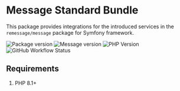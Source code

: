 # Message Standard Bundle

This package provides integrations for the introduced services in the `remessage/message` package for Symfony framework.

![Package version](https://img.shields.io/packagist/v/remessage/message-bundle?style=for-the-badge)
![Message version](https://img.shields.io/static/v1?label=Message%20version&message=^2.1.1&color=blue&style=for-the-badge)
![PHP Version](https://img.shields.io/static/v1?label=PHP&message=^8.1&color=blue&style=for-the-badge)
![GitHub Workflow Status](https://img.shields.io/github/workflow/status/remessage/message-bundle/PHPUnit?style=for-the-badge)

## Requirements

1. PHP 8.1+
